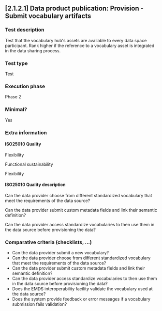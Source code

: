 
## [2.1.2.1] Data product publication: Provision - Submit vocabulary artifacts
 
### Test description
Test that the vocabulary hub's assets are available to every data space participant. Rank higher if the reference to a vocabulary asset is integrated in the data sharing process.
 
### Test type
Test
 
### Execution phase
Phase 2
 
### Minimal?
Yes
 
### Extra information
#### ISO25010 Quality
Flexibility

Functional sustainability

Flexibility

#### ISO25010 Quality description
Can the data provider choose from different standardized vocabulary that meet the requirements of the data source?

Can the data provider submit custom metadata fields and link their semantic definition?

Can the data provider access standardize vocabularies to then use them in the data source before provisioning the data?

### Comparative criteria (checklists, ...)

- Can the data provider submit a new vocabulary?
- Can the data provider choose from different standardized vocabulary that meet the requirements of the data source?
- Can the data provider submit custom metadata fields and link their semantic definition?
- Can the data provider access standardize vocabularies to then use them in the data source before provisioning the data?
- Does the EMDS interoperability facility validate the vocabulary used at the data source?
- Does the system provide feedback or error messages if a vocabulary submission fails validation?